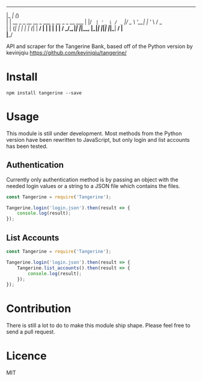  _____                           _            
|_   _|                         (_)           
  | | __ _ _ __   __ _  ___ _ __ _ _ __   ___ 
  | |/ _` | '_ \ / _` |/ _ \ '__| | '_ \ / _ \
  | | (_| | | | | (_| |  __/ |  | | | | |  __/
  \_/\__,_|_| |_|\__, |\___|_|  |_|_| |_|\___|
                  __/ |                       
                 |___/                        

API and scraper for the Tangerine Bank, based off of the Python version by kevinjqiu https://github.com/kevinjqiu/tangerine/


Install
=======

    npm install tangerine --save


Usage
=====

This module is still under development. Most methods from the Python version have been rewritten to JavaScript, but only login and list accounts has been tested.

Authentication
--------------

Currently only authentication method is by passing an object with the needed login values or a string to a JSON file which contains the files.

```JavaScript
const Tangerine = require('Tangerine');

Tangerine.login('login.json').then(result => {
	console.log(result);
});
```

List Accounts
-------------

```JavaScript
const Tangerine = require('Tangerine');

Tangerine.login('login.json').then(result => {
	Tangerine.list_accounts().then(result => {
		console.log(result);
	});
});
```


Contribution
============

There is still a lot to do to make this module ship shape. Please feel free to send a pull request.


Licence
=======

MIT
